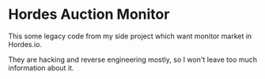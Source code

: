 # Hordes Auction Monitor

This some legacy code from my side project which want monitor market in Hordes.io. 

They are hacking and reverse engineering mostly, so I won't leave too much information about it.